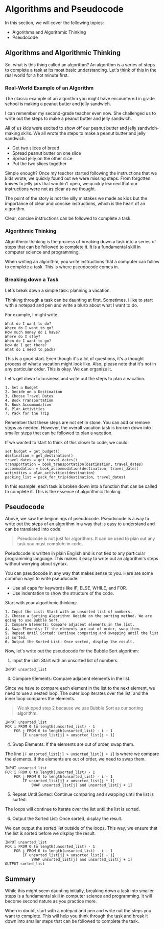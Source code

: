 # Algorithms and Pseudocode

In this section, we will cover the following topics:

- Algorithms and Algorithmic Thinking
- Pseudocode

## Algorithms and Algorithmic Thinking

So, what is this thing called an algorithm? An algorithm is a series of steps to complete a task at its most basic understanding. Let's think of this in the real world for a hot minute first.

### Real-World Example of an Algorithm

The classic example of an algorithm you might have encountered in grade school is making a peanut butter and jelly sandwich.

I can remember my second-grade teacher even now. She challenged us to write out the steps to make a peanut butter and jelly sandwich.

All of us kids were excited to show off our peanut butter and jelly sandwich-making skills. We all wrote the steps to make a peanut butter and jelly sandwich.

- Get two slices of bread
- Spread peanut butter on one slice
- Spread jelly on the other slice
- Put the two slices together

Simple enough? Once my teacher started following the instructions that we kids wrote, we quickly found out we were missing steps. From forgotten knives to jelly jars that wouldn't open, we quickly learned that our instructions were not as clear as we thought.

The point of the story is not the silly mistakes we made as kids but the importance of clear and concise instructions, which is the heart of an algorithm.

Clear, concise instructions can be followed to complete a task.

### Algorithmic Thinking

Algorithmic thinking is the process of breaking down a task into a series of steps that can be followed to complete it. It is a fundamental skill in computer science and programming.

When writing an algorithm, you write instructions that a computer can follow to complete a task. This is where pseudocode comes in.

### Breaking down a Task

Let's break down a simple task: planning a vacation.

Thinking through a task can be daunting at first. Sometimes, I like to start with a notepad and pen and write a blurb about what I want to do.

For example, I might write:

```plaintext
What do I want to do?
Where do I want to go?
How much money do I have?
Where do I stay?
When do I want to go?
How do I get there?
What do I need to pack?
```

This is a good start. Even though it's a lot of questions, it's a thought process of what a vacation might look like. Also, please note that it's not in any particular order. This is okay. We can organize it.

Let's get down to business and write out the steps to plan a vacation.

```plaintext
1. Set a Budget
2. Decide on a Destination
3. Choose Travel Dates
4. Book Transportation
5. Book Accommodation
6. Plan Activities
7. Pack for the Trip
```

Remember that these steps are not set in stone. You can add or remove steps as needed. However, the overall vacation task is broken down into smaller steps that can be followed to plan a vacation.

If we wanted to start to think of this closer to code, we could:

```plaintext
set_budget = get_budget()
destination = get_destination()
travel_dates = get_travel_dates()
transportation = book_transportation(destination, travel_dates)
accommodation = book_accommodation(destination, travel_dates)
activities = plan_activities(destination)
packing_list = pack_for_trip(destination, travel_dates)
```

In this example, each task is broken down into a function that can be called to complete it. This is the essence of algorithmic thinking.

## Pseudocode

Above, we saw the beginnings of pseudocode. Pseudocode is a way to write out the steps of an algorithm in a way that is easy to understand and can be translated into code.

> Pseudocode is not just for algorithms. It can be used to plan out any task you must complete in code.

Pseudocode is written in plain English and is not tied to any particular programming language. This makes it easy to write out an algorithm's steps without worrying about syntax.

You can pseudocode in any way that makes sense to you. Here are some common ways to write pseudocode:

- Use all caps for keywords like IF, ELSE, WHILE, and FOR.
- Use indentation to show the structure of the code.

Start with your algorithmic thinking:

```plaintext
1. Input the List: Start with an unsorted list of numbers.
2. Choose a Sorting Algorithm: Decide on the sorting method. We are going to use Bubble Sort.
3. Compare Elements: Compare adjacent elements in the list.
4. Swap Elements: If the elements are out of order, swap them.
5. Repeat Until Sorted: Continue comparing and swapping until the list is sorted.
6. Output the Sorted List: Once sorted, display the result.
```

Now, let's write out the pseudocode for the Bubble Sort algorithm:

1. Input the List: Start with an unsorted list of numbers.

```plaintext
INPUT unsorted_list
```

3. Compare Elements: Compare adjacent elements in the list.

Since we have to compare each element in the list to the next element, we need to use a nested loop. The outer loop iterates over the list, and the inner loop compares the elements.

> We skipped step 2 because we use Bubble Sort as our sorting algorithm.

```plaintext
INPUT unsorted_list
FOR i FROM 0 to length(unsorted_list) - 1
    FOR j FROM 0 to length(unsorted_list) - i - 1
        IF unsorted_list[j] > unsorted_list[j + 1]
```

4. Swap Elements: If the elements are out of order, swap them.

The line `IF unsorted_list[j] > unsorted_list[j + 1]` is where we compare the elements. If the elements are out of order, we need to swap them.

```plaintext
INPUT unsorted_list
FOR i FROM 0 to length(unsorted_list) - 1
    FOR j FROM 0 to length(unsorted_list) - i - 1
        IF unsorted_list[j] > unsorted_list[j + 1]
            SWAP unsorted_list[j] and unsorted_list[j + 1]
```

5. Repeat Until Sorted: Continue comparing and swapping until the list is sorted.

The loops will continue to iterate over the list until the list is sorted.

6. Output the Sorted List: Once sorted, display the result.

We can output the sorted list outside of the loops. This way, we ensure that the list is sorted before we display the result.

```plaintext
INPUT unsorted_list
FOR i FROM 0 to length(unsorted_list) - 1
    FOR j FROM 0 to length(unsorted_list) - i - 1
        IF unsorted_list[j] > unsorted_list[j + 1]
            SWAP unsorted_list[j] and unsorted_list[j + 1]
OUTPUT sorted_list
```

## Summary

While this might seem daunting initially, breaking down a task into smaller steps is a fundamental skill in computer science and programming. It will become second nature as you practice more.

When in doubt, start with a notepad and pen and write out the steps you want to complete. This will help you think through the task and break it down into smaller steps that can be followed to complete the task.
